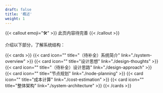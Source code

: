 ```yaml
---
draft: false
title: '概述'
weight: 1
---
```


{{< callout emoji="🛠" >}}
  此页内容待完善
{{< /callout >}}

介绍以下部分，了解系统结构：

{{< cards >}}
  {{< card icon="" title="（待补全）系统简介" link="./system-overview" >}}
  {{< card icon="" title="设计思想" link="./design-thoughts" >}}
  {{< card icon="" title="（待补全）设计思路" link="./design-approach" >}}
  {{< card icon="" title="节点规划" link="./node-planning" >}}
  {{< card icon="" title="成本计算" link="./cost-estimation" >}}
  {{< card icon="" title="整体架构" link="./system-architecture" >}}
{{< /cards >}}
